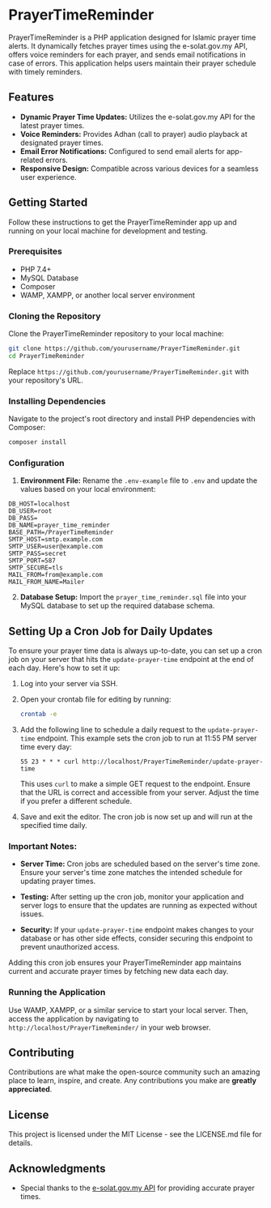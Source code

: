 # PrayerTimeReminder

PrayerTimeReminder is a PHP application designed for Islamic prayer time alerts. It dynamically fetches prayer times using the e-solat.gov.my API, offers voice reminders for each prayer, and sends email notifications in case of errors. This application helps users maintain their prayer schedule with timely reminders.

## Features

- **Dynamic Prayer Time Updates:** Utilizes the e-solat.gov.my API for the latest prayer times.
- **Voice Reminders:** Provides Adhan (call to prayer) audio playback at designated prayer times.
- **Email Error Notifications:** Configured to send email alerts for app-related errors.
- **Responsive Design:** Compatible across various devices for a seamless user experience.

## Getting Started

Follow these instructions to get the PrayerTimeReminder app up and running on your local machine for development and testing.

### Prerequisites

- PHP 7.4+
- MySQL Database
- Composer
- WAMP, XAMPP, or another local server environment

### Cloning the Repository

Clone the PrayerTimeReminder repository to your local machine:

```bash
git clone https://github.com/yourusername/PrayerTimeReminder.git
cd PrayerTimeReminder
```

Replace `https://github.com/yourusername/PrayerTimeReminder.git` with your repository's URL.

### Installing Dependencies

Navigate to the project's root directory and install PHP dependencies with Composer:

```bash
composer install
```

### Configuration

1. **Environment File:** Rename the `.env-example` file to `.env` and update the values based on your local environment:

```
DB_HOST=localhost
DB_USER=root
DB_PASS=
DB_NAME=prayer_time_reminder
BASE_PATH=/PrayerTimeReminder
SMTP_HOST=smtp.example.com
SMTP_USER=user@example.com
SMTP_PASS=secret
SMTP_PORT=587
SMTP_SECURE=tls
MAIL_FROM=from@example.com
MAIL_FROM_NAME=Mailer
```

2. **Database Setup:** Import the `prayer_time_reminder.sql` file into your MySQL database to set up the required database schema.


## Setting Up a Cron Job for Daily Updates

To ensure your prayer time data is always up-to-date, you can set up a cron job on your server that hits the `update-prayer-time` endpoint at the end of each day. Here's how to set it up:

1. Log into your server via SSH.

2. Open your crontab file for editing by running:
   ```bash
   crontab -e
   ```
   
3. Add the following line to schedule a daily request to the `update-prayer-time` endpoint. This example sets the cron job to run at 11:55 PM server time every day:
   ```
   55 23 * * * curl http://localhost/PrayerTimeReminder/update-prayer-time
   ```
   This uses `curl` to make a simple GET request to the endpoint. Ensure that the URL is correct and accessible from your server. Adjust the time if you prefer a different schedule.

4. Save and exit the editor. The cron job is now set up and will run at the specified time daily.

### Important Notes:

- **Server Time:** Cron jobs are scheduled based on the server's time zone. Ensure your server's time zone matches the intended schedule for updating prayer times.
  
- **Testing:** After setting up the cron job, monitor your application and server logs to ensure that the updates are running as expected without issues.

- **Security:** If your `update-prayer-time` endpoint makes changes to your database or has other side effects, consider securing this endpoint to prevent unauthorized access.

Adding this cron job ensures your PrayerTimeReminder app maintains current and accurate prayer times by fetching new data each day.


### Running the Application

Use WAMP, XAMPP, or a similar service to start your local server. Then, access the application by navigating to `http://localhost/PrayerTimeReminder/` in your web browser.

## Contributing

Contributions are what make the open-source community such an amazing place to learn, inspire, and create. Any contributions you make are **greatly appreciated**.

## License

This project is licensed under the MIT License - see the LICENSE.md file for details.

## Acknowledgments

- Special thanks to the [e-solat.gov.my API](http://www.e-solat.gov.my/) for providing accurate prayer times.
